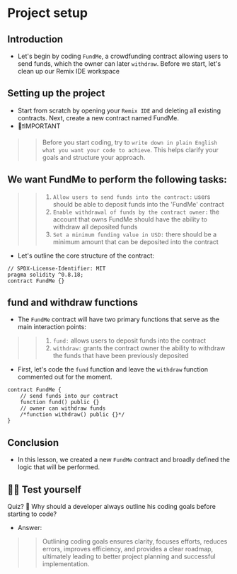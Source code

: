 # Project setup

## Introduction
- Let's begin by coding `FundMe`, a crowdfunding contract allowing users to send funds, which the owner can later `withdraw`. Before we start, let's clean up our Remix IDE workspace

## Setting up the project
- Start from scratch by opening your `Remix IDE` and deleting all existing contracts. Next, create a new contract named FundMe.
- 👀❗IMPORTANT

>> Before you start coding, try to `write down in plain English what you want your code to achieve`. This helps clarify your goals and structure your approach.

## We want FundMe to perform the following tasks:
>> 1. `Allow users to send funds into the contract:` users should be able to deposit funds into the 'FundMe' contract
>> 2. `Enable withdrawal of funds by the contract owner:` the account that owns FundMe should have the ability to withdraw all deposited funds
>> 3. `Set a minimum funding value in USD:` there should be a minimum amount that can be deposited into the contract

- Let's outline the core structure of the contract:
```
// SPDX-License-Identifier: MIT
pragma solidity ^0.8.18;
contract FundMe {}
```

## fund and withdraw functions
- The `FundMe` contract will have two primary functions that serve as the main interaction points:

>> 1. `fund:` allows users to deposit funds into the contract
>> 2. `withdraw:` grants the contract owner the ability to withdraw the funds that have been previously deposited

- First, let's code the `fund` function and leave the `withdraw` function commented out for the moment.
```
contract FundMe {
    // send funds into our contract
    function fund() public {}
    // owner can withdraw funds
    /*function withdraw() public {}*/
}
```

## Conclusion
- In this lesson, we created a new `FundMe` contract and broadly defined the logic that will be performed.

## 🧑‍💻 Test yourself
Quiz? 📕 Why should a developer always outline his coding goals before starting to code?
- Answer:

>> Outlining coding goals ensures clarity, focuses efforts, reduces errors, improves efficiency, and provides a clear roadmap, ultimately leading to better project planning and successful implementation.
